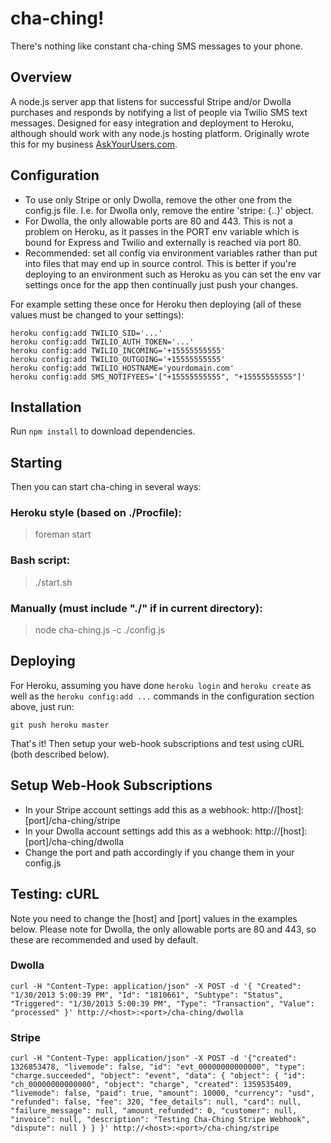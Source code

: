 # cha-ching!

There's nothing like constant cha-ching SMS messages to your phone.

## Overview

A node.js server app that listens for successful Stripe and/or Dwolla purchases and responds by notifying a list of people via Twilio SMS text messages. Designed for easy integration and deployment to Heroku, although should work with any node.js hosting platform. Originally wrote this for my business [AskYourUsers.com](https://www.askyourusers.com/).

## Configuration

* To use only Stripe or only Dwolla, remove the other one from the config.js file. I.e. for Dwolla only, remove the entire 'stripe: {..}' object.
* For Dwolla, the only allowable ports are 80 and 443. This is not a problem on Heroku, as it passes in the PORT env variable which is bound for Express and Twilio and externally is reached via port 80.
* Recommended: set all config via environment variables rather than put into files that may end up in source control. This is better if you're deploying to an environment such as Heroku as you can set the env var settings once for the app then continually just push your changes.

For example setting these once for Heroku then deploying (all of these values must be changed to your settings):

    heroku config:add TWILIO_SID='...'
    heroku config:add TWILIO_AUTH_TOKEN='...'
    heroku config:add TWILIO_INCOMING='+15555555555'
    heroku config:add TWILIO_OUTGOING='+15555555555'
    heroku config:add TWILIO_HOSTNAME='yourdomain.com'
    heroku config:add SMS_NOTIFYEES='["+15555555555", "+15555555555"]'

## Installation

Run `npm install` to download dependencies.

## Starting

Then you can start cha-ching in several ways:

### Heroku style (based on ./Procfile):

> foreman start

### Bash script:

> ./start.sh

### Manually (must include "./" if in current directory):

> node cha-ching.js -c ./config.js

## Deploying

For Heroku, assuming you have done `heroku login` and `heroku create` as well as the `heroku config:add ...` commands in the configuration section above, just run:

`git push heroku master`

That's it! Then setup your web-hook subscriptions and test using cURL (both described below).

## Setup Web-Hook Subscriptions

* In your Stripe account settings add this as a webhook: http://[host]:[port]/cha-ching/stripe
* In your Dwolla account settings add this as a webhook: http://[host]:[port]/cha-ching/dwolla
* Change the port and path accordingly if you change them in your config.js

## Testing: cURL

Note you need to change the [host] and [port] values in the examples below. Please note for Dwolla, the only allowable ports are 80 and 443, so these are recommended and used by default.

### Dwolla

    curl -H "Content-Type: application/json" -X POST -d '{ "Created": "1/30/2013 5:00:39 PM", "Id": "1810661", "Subtype": "Status", "Triggered": "1/30/2013 5:00:39 PM", "Type": "Transaction", "Value": "processed" }' http://<host>:<port>/cha-ching/dwolla

### Stripe

    curl -H "Content-Type: application/json" -X POST -d '{"created": 1326853478, "livemode": false, "id": "evt_00000000000000", "type": "charge.succeeded", "object": "event", "data": { "object": { "id": "ch_00000000000000", "object": "charge", "created": 1359535409, "livemode": false, "paid": true, "amount": 10000, "currency": "usd", "refunded": false, "fee": 320, "fee_details": null, "card": null, "failure_message": null, "amount_refunded": 0, "customer": null, "invoice": null, "description": "Testing Cha-Ching Stripe Webhook", "dispute": null } } }' http://<host>:<port>/cha-ching/stripe
